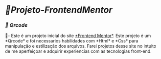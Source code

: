 # _🌱Projeto-FrontendMentor_

### *📜 Qrcode*

<p> 💬- Este é um projeto inicial do site <a href="https://www.frontendmentor.io/home" target="_blank"> *Frontend Mentor*</a>. Este projeto é um *Qrcode* e foi necessarios habilidades com *Html* e *Css* para manipulação e estilização dos arquivos. Farei projetos desse site no intuito de me aperfeiçoar e adquirir experiencias com as tecnologias front-end.</p>
